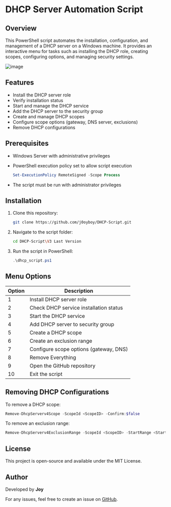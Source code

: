 # DHCP Server Automation Script

## Overview
This PowerShell script automates the installation, configuration, and management of a DHCP server on a Windows machine. It provides an interactive menu for tasks such as installing the DHCP role, creating scopes, configuring options, and managing security settings.

![image](https://github.com/user-attachments/assets/a716c229-34f0-4903-987a-d9440129504e)



## Features
- Install the DHCP server role
- Verify installation status
- Start and manage the DHCP service
- Add the DHCP server to the security group
- Create and manage DHCP scopes
- Configure scope options (gateway, DNS server, exclusions)
- Remove DHCP configurations

## Prerequisites
- Windows Server with administrative privileges
- PowerShell execution policy set to allow script execution
  
  ```powershell
  Set-ExecutionPolicy RemoteSigned -Scope Process
  ```
- The script must be run with administrator privileges

## Installation
1. Clone this repository:
   
   ```sh
   git clone https://github.com/j0oyboy/DHCP-Script.git
   ```
3. Navigate to the script folder:
   
   ```sh
   cd DHCP-Script\V3 Last Version
   ```
5. Run the script in PowerShell:
   
   ```powershell
   .\dhcp_script.ps1
   ```

## Menu Options
| Option | Description |
|--------|-------------|
| 1 | Install DHCP server role |
| 2 | Check DHCP service installation status |
| 3 | Start the DHCP service |
| 4 | Add DHCP server to security group |
| 5 | Create a DHCP scope |
| 6 | Create an exclusion range |
| 7 | Configure scope options (gateway, DNS) |
| 8 |  Remove Everything |
| 9 | Open the GitHub repository |
| 10 | Exit the script |

## Removing DHCP Configurations
To remove a DHCP scope:
```powershell
Remove-DhcpServerv4Scope -ScopeId <ScopeID> -Confirm:$false
```
To remove an exclusion range:
```powershell
Remove-DhcpServerv4ExclusionRange -ScopeId <ScopeID> -StartRange <StartIP> -EndRange <EndIP> -Confirm:$false
```

## License
This project is open-source and available under the MIT License.

## Author
Developed by **Joy**

For any issues, feel free to create an issue on [GitHub](https://github.com/j0oyboy).

